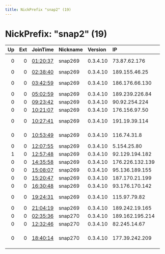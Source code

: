 ```yaml
---
title: NickPrefix "snap2" (19)
---
```


# NickPrefix: "snap2" (19)

|   Up |   Ext | JoinTime                                                                                            | Nickname   | Version   | IP              | AS                                    | CC   |   ORp |   Dirp | OS    | Contact   |   eFamMembers |
|-----:|------:|:----------------------------------------------------------------------------------------------------|:-----------|:----------|:----------------|:--------------------------------------|:-----|------:|-------:|:------|:----------|--------------:|
|    0 |     0 | [01:20:37](https://metrics.torproject.org/rs.html#details/0B885EDB0830CB508ABEB240484338D9B4F5976A) | snap269    | 0.3.4.10  | 73.87.62.176    | Comcast Cable Communications, LLC     | us   | 39055 |      0 | Linux | None      |             1 |
|    0 |     0 | [02:38:40](https://metrics.torproject.org/rs.html#details/62FB197A1CE3B770D7B4A05917E4298457B119E6) | snap269    | 0.3.4.10  | 189.155.46.25   | Uninet S.A. de C.V.                   | mx   | 38915 |      0 | Linux | None      |             1 |
|    0 |     0 | [03:42:59](https://metrics.torproject.org/rs.html#details/EA8C860F85A99818B223A72D20DF8A7BA8CC8DA8) | snap269    | 0.3.4.10  | 186.176.66.130  | MILLICOM CABLE COSTA RICA S.A.        | cr   | 33487 |      0 | Linux | None      |             1 |
|    0 |     0 | [05:02:59](https://metrics.torproject.org/rs.html#details/DED8526606ABB283119E2E28DA4A917A560F02BD) | snap269    | 0.3.4.10  | 189.239.226.84  | Uninet S.A. de C.V.                   | mx   | 45565 |      0 | Linux | None      |             1 |
|    0 |     0 | [09:23:42](https://metrics.torproject.org/rs.html#details/EB3967FE30BF8B56F9BEEAE5B46E500B3BF8F547) | snap269    | 0.3.4.10  | 90.92.254.224   | Orange                                | fr   | 35947 |      0 | Linux | None      |             1 |
|    0 |     0 | [10:21:07](https://metrics.torproject.org/rs.html#details/310EAA2C1EF7A3C2A267ABEFA3F3084D6EB316E9) | snap269    | 0.3.4.10  | 176.156.97.50   | Bouygues Telecom SA                   | fr   | 37959 |      0 | Linux | None      |             1 |
|    0 |     0 | [10:27:41](https://metrics.torproject.org/rs.html#details/9BDB0C8C0A2FDC5A13CB2EFC4C7037044BCC1D24) | snap269    | 0.3.4.10  | 191.19.39.114   | TELEFu00D4NICA BRASIL S.A             | br   | 45767 |      0 | Linux | None      |             1 |
|    0 |     0 | [10:53:49](https://metrics.torproject.org/rs.html#details/1A3E9DF17B01A33514A51EDBC8B057CCB187BB0D) | snap269    | 0.3.4.10  | 116.74.31.8     | Hathway IP Over Cable Internet        | in   | 42701 |      0 | Linux | None      |             1 |
|    0 |     0 | [12:07:55](https://metrics.torproject.org/rs.html#details/F02D5432B1B5A8457C02262205993C337D676DA8) | snap269    | 0.3.4.10  | 5.154.25.80     | ServiHosting Networks S.L.            | es   | 32915 |      0 | Linux | None      |             1 |
|    1 |     0 | [12:57:48](https://metrics.torproject.org/rs.html#details/F4DB4B1E6BC3D868CCFDF04A174C9661CB36E07C) | snap269    | 0.3.4.10  | 92.129.194.182  | Orange                                | fr   | 35933 |      0 | Linux | None      |             1 |
|    0 |     0 | [14:35:58](https://metrics.torproject.org/rs.html#details/AFBA65ACC78F7514BBC778BA78695E6F4C853D8B) | snap269    | 0.3.4.10  | 176.226.132.139 | Intersvyaz-2 JSC                      | ru   | 38807 |      0 | Linux | None      |             1 |
|    0 |     0 | [15:08:07](https://metrics.torproject.org/rs.html#details/5D927C4B6ADEE30F711B7B4541107D13AD1455CC) | snap269    | 0.3.4.10  | 95.136.189.155  | Teloise                               | fr   | 39353 |      0 | Linux | None      |             1 |
|    0 |     0 | [15:20:47](https://metrics.torproject.org/rs.html#details/3285149331D5607BA823F4A2D9D6E8E895BA255F) | snap269    | 0.3.4.10  | 187.170.21.199  | Uninet S.A. de C.V.                   | mx   | 42137 |      0 | Linux | None      |             1 |
|    0 |     0 | [16:30:48](https://metrics.torproject.org/rs.html#details/8960FBE4935466313F224552492613F0A5E345B7) | snap269    | 0.3.4.10  | 93.176.170.142  | Xtra Telecom S.A.                     | es   | 43281 |      0 | Linux | None      |             1 |
|    0 |     0 | [19:24:31](https://metrics.torproject.org/rs.html#details/41DFC2DE99CB6B1B3AAD90CBE8648FB7DE18E7AB) | snap269    | 0.3.4.10  | 115.97.79.82    | Hathway IP Over Cable Internet        | in   | 34523 |      0 | Linux | None      |             1 |
|    0 |     0 | [21:04:19](https://metrics.torproject.org/rs.html#details/A448C4C3E887B57ED43C7C370FFE0D890E3F7F3E) | snap269    | 0.3.4.10  | 189.242.19.165  | Uninet S.A. de C.V.                   | mx   | 19201 |      0 | Linux | None      |             1 |
|    0 |     0 | [02:35:36](https://metrics.torproject.org/rs.html#details/DBE92C59C730E561802A5FDC9173029C5AB5B4E4) | snap270    | 0.3.4.10  | 189.162.195.214 | Uninet S.A. de C.V.                   | mx   | 44431 |      0 | Linux | None      |             1 |
|    0 |     0 | [12:32:46](https://metrics.torproject.org/rs.html#details/492813132B8125B67766468F79282D4E376CED67) | snap270    | 0.3.4.10  | 82.245.14.67    | Free SAS                              | fr   | 36961 |      0 | Linux | None      |             1 |
|    0 |     0 | [18:40:14](https://metrics.torproject.org/rs.html#details/6513B6123139B987A4823EFC44E7E874869AA035) | snap270    | 0.3.4.10  | 177.39.242.209  | Nettel Telecomunicau00E7u00F5es Ltda. | br   | 38763 |      0 | Linux | None      |             1 |
